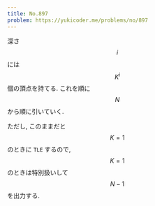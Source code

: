 ```yaml
---
title: No.897
problem: https://yukicoder.me/problems/no/897
---
```

深さ $$ i $$ には $$ K^i $$ 個の頂点を持てる. これを順に $$ N $$ から順に引いていく.

ただし, このままだと $$ K = 1 $$ のときに `TLE` するので, $$ K = 1 $$ のときは特別扱いして $$ N-1 $$ を出力する.
